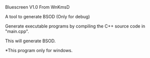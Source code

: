 Bluescreen V1.0 From WnKmsD

A tool to generate BSOD (Only for debug)

Generate executable programs by compiling the C++ source code in "main.cpp".

This will generate BSOD.

*This program only for windows.
